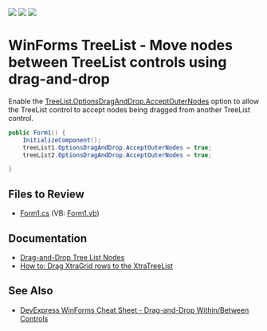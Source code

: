 <!-- default badges list -->
![](https://img.shields.io/endpoint?url=https://codecentral.devexpress.com/api/v1/VersionRange/128637723/17.2.3%2B)
[![](https://img.shields.io/badge/Open_in_DevExpress_Support_Center-FF7200?style=flat-square&logo=DevExpress&logoColor=white)](https://supportcenter.devexpress.com/ticket/details/E415)
[![](https://img.shields.io/badge/📖_How_to_use_DevExpress_Examples-e9f6fc?style=flat-square)](https://docs.devexpress.com/GeneralInformation/403183)
<!-- default badges end -->

# WinForms TreeList - Move nodes between TreeList controls using drag-and-drop

Enable the [TreeList.OptionsDragAndDrop.AcceptOuterNodes](https://docs.devexpress.com/WindowsForms/DevExpress.XtraTreeList.TreeListOptionsDragAndDrop.AcceptOuterNodes) option to allow the TreeList control to accept nodes being dragged from another TreeList control.

```csharp
public Form1() {
    InitializeComponent();
    treeList1.OptionsDragAndDrop.AcceptOuterNodes = true;
    treeList2.OptionsDragAndDrop.AcceptOuterNodes = true;

}
```


## Files to Review

* [Form1.cs](./CS/Q1824862_1/Form1.cs) (VB: [Form1.vb](./VB/Q1824862_1/Form1.vb))


## Documentation

* [Drag-and-Drop Tree List Nodes](https://docs.devexpress.com/WindowsForms/401949/controls-and-libraries/tree-list/feature-center/drag-and-drop)
* [How to: Drag XtraGrid rows to the XtraTreeList](https://docs.devexpress.com/WindowsForms/3021/controls-and-libraries/tree-list/feature-center/drag-and-drop/how-to-drag-xtragrid-rows-to-the-xtratreelist)


## See Also

* [DevExpress WinForms Cheat Sheet - Drag-and-Drop Within/Between Controls](https://go.devexpress.com/CheatSheets_WinForms_Examples_T949086.aspx)
